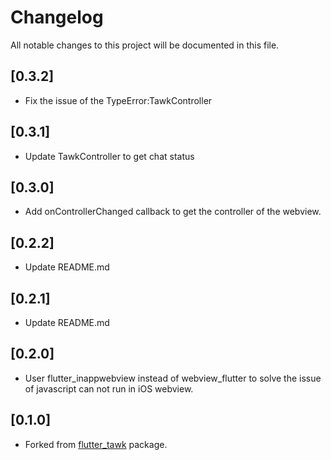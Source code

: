 # Changelog

All notable changes to this project will be documented in this file.

## [0.3.2]
- Fix the issue of the TypeError:TawkController 
## [0.3.1]
- Update TawkController to get chat status

## [0.3.0]
- Add onControllerChanged callback to get the controller of the webview.

## [0.2.2]
- Update README.md

## [0.2.1]
- Update README.md

## [0.2.0]
- User flutter_inappwebview instead of webview_flutter to solve the issue of javascript can not run in iOS webview.

## [0.1.0]

- Forked from [flutter_tawk](https://pub.dev/packages/flutter_tawk) package.